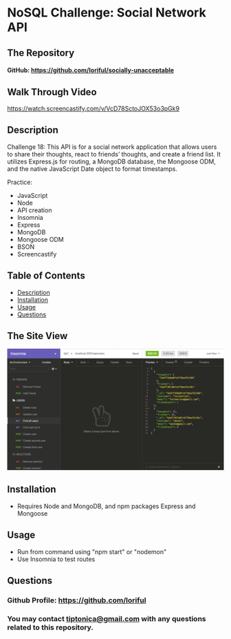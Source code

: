 

# **NoSQL Challenge: Social Network API**
  
## **The Repository**
#### GitHub: https://github.com/loriful/socially-unacceptable

## **Walk Through Video**
https://watch.screencastify.com/v/VcD78SctoJOX53o3pGk9


## **Description**
Challenge 18:  This API is for a social network application that allows users to share their thoughts, react to friends’ thoughts, and create a friend list. It utilizes Express.js for routing, a MongoDB database, the Mongoose ODM, and the native JavaScript Date object to format timestamps.

Practice: 
  - JavaScript
  - Node
  - API creation
  - Insomnia
  - Express
  - MongoDB
  - Mongoose ODM
  - BSON
  - Screencastify

## **Table of Contents**
- [Description](#description)
- [Installation](#installation)
- [Usage](#usage)
- [Questions](#questions)

## **The Site View**

<p align="center">
  <img src="./public/assets/images/mockup.gif" alt="Web Page Mock-Up">
  </b>
  </b>
</p>

## **Installation**
- Requires Node and MongoDB, and npm packages Express and Mongoose

## **Usage**
- Run from command using "npm start" or "nodemon"
- Use Insomnia to test routes

## **Questions**
### Github Profile:  https://github.com/loriful

### You may contact tiptonica@gmail.com with any questions related to this repository.

  
  
